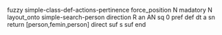 fuzzy simple-class-def-actions-pertinence
   force_position N
   madatory N
   layout_onto simple-search-person
   direction R
   an AN
   sq 0
   pref 
   def 
    dt a
    sn 
    return [person,femin,person]
    direct 
   suf s
   suf 
end
